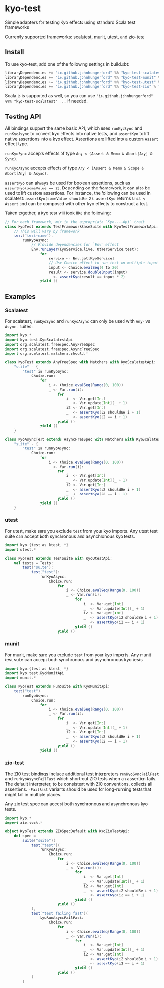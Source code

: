 # kyo-test

Simple adapters for testing [Kyo effects](https://getkyo.io/) using standard Scala test frameworks

Currently supported frameworks: scalatest, munit, utest, and zio-test

## Install

To use kyo-test, add one of the following settings in build.sbt:

```sbt
libraryDependencies += "io.github.johnhungerford" %% "kyo-test-scalatest" % "0.0.1" % Test
libraryDependencies += "io.github.johnhungerford" %% "kyo-test-munit" % "0.0.1" % Test
libraryDependencies += "io.github.johnhungerford" %% "kyo-test-utest" % "0.0.1" % Test
libraryDependencies += "io.github.johnhungerford" %% "kyo-test-zio" % "0.0.1" % Test
```

Scala.js is supported as well, so you can use `"io.github.johnhungerford" %%% "kyo-test-scalatest" ...` if needed.

## Testing API

All bindings support the same basic API, which uses `runKyoSync` and `runKyoAsync` to convert kyo effects into native tests, and `assertKyo` to lift native assertions into a kyo effect. Assertions are lifted into a custom `Assert` effect type. 

`runKyoSync` accepts effects of type `Any < (Assert & Memo & Abort[Any] & Sync)`.

`runKyoAsync` accepts effects of type `Any < (Assert & Memo & Scope & Abort[Any] & Async)`.

`assertKyo` can always be used for boolean assertions, such as `assertKyo(someValue == 2)`. Depending on the framework, it can also be used to lift custom assertions. For instance, the following can be used in scalatest: `assertKyo(someValue shouldBe 2)`. `assertKyo` returns `Unit < Assert` and can be composed with other kyo effects to construct a test.

Taken together, a kyo test will look like the following:

```scala
// For each framework, mix in the appropriate `Kyo----Api` trait
class KyoTest extends TestFrameworkBaseSuite with KyoTestFrameworkApi:
    // This will vary by framework
    test("test-name"):
        runKyoAsync:
            // Provide dependencies for `Env` effect
            Env.runLayer(KyoService.live, OtherService.test):
                for
                    service <- Env.get[KyoService]
                    // Use Choice effect to run test on multiple input values
                    input <- Choice.evalSeq(0 to 20)
                    result <- service.doubleInput(input)
                    _ <- assertKyo(result == input * 2)
                yield ()
```

## Examples

### Scalatest

For scalatest, `runKyoSync` and `runKyoAsync` can only be used with `Any-` vs `Async-` suites:

```scala
import kyo.*
import kyo.test.KyoScalatestApi
import org.scalatest.freespec.AnyFreeSpec
import org.scalatest.freespec.AsyncFreeSpec
import org.scalatest.matchers.should.*

class KyoTest extends AnyFreeSpec with Matchers with KyoScalatestApi:
    "suite" - {
        "test" in runKyoSync:
            Choice.run:
                for
                    i <- Choice.evalSeq(Range(0, 100))
                    _ <- Var.run(i):
                        for
                            i  <- Var.get[Int]
                            _  <- Var.update[Int](_ + 1)
                            i2 <- Var.get[Int]
                            _  <- assertKyo(i2 shouldBe i + 1)
                            _  <- assertKyo(i2 == i + 1)
                        yield ()
                yield ()
    }

class KyoAsyncTest extends AsyncFreeSpec with Matchers with KyoScalatestApi:
    "suite" - {
        "test" in runKyoAsync:
            Choice.run:
                for
                    i <- Choice.evalSeq(Range(0, 100))
                    _ <- Var.run(i):
                        for
                            i  <- Var.get[Int]
                            _  <- Var.update[Int](_ + 1)
                            i2 <- Var.get[Int]
                            _  <- assertKyo(i2 shouldBe i + 1)
                            _  <- assertKyo(i2 == i + 1)
                        yield ()
                yield ()
    }
```

### utest

For utest, make sure you exclude `test` from your kyo imports. Any utest test suite can accept both synchronous and asynchronous kyo tests.

```scala
import kyo.{test as ktest, *}
import utest.*

class KyoTest extends TestSuite with KyoUtestApi:
    val tests = Tests:
        test("suite"):
            test("test"):
                runKyoAsync:
                    Choice.run:
                        for
                            i <- Choice.evalSeq(Range(0, 100))
                            _ <- Var.run(i):
                                for
                                    i  <- Var.get[Int]
                                    _  <- Var.update[Int](_ + 1)
                                    i2 <- Var.get[Int]
                                    _  <- assertKyo(i2 shouldBe i + 1)
                                    _  <- assertKyo(i2 == i + 1)
                                yield ()
                        yield ()
```

### munit

For munit, make sure you exclude `test` from your kyo imports. Any munit test suite can accept both synchronous and asynchronous kyo tests.

```scala
import kyo.{test as ktest, *}
import kyo.test.KyoMunitApi
import munit.*

class KyoTest extends FunSuite with KyoMunitApi:
    test("test"):
        runKyoAsync:
            Choice.run:
                for
                    i <- Choice.evalSeq(Range(0, 100))
                    _ <- Var.run(i):
                        for
                            i  <- Var.get[Int]
                            _  <- Var.update[Int](_ + 1)
                            i2 <- Var.get[Int]
                            _  <- assertKyo(i2 shouldBe i + 1)
                            _  <- assertKyo(i2 == i + 1)
                        yield ()
                yield ()
```

### zio-test

The ZIO test bindings include additional test interpreters `runKyoSyncFailFast` and `runKyoAsyncFailFast` which short-cut ZIO tests when an assertion fails. The default interpreter, to be consistent with ZIO conventions, collects all assertions. `-FailFast` variants should be used for long-running tests that might fail in multiple places.

Any zio test spec can accept both synchronous and asynchronous kyo tests. 

```scala
import kyo.*
import zio.test.*

object KyoTest extends ZIOSpecDefault with KyoZioTestApi:
    def spec =
        suite("suite")(
            test("test")(
                runKyoAsync:
                    Choice.run:
                        for
                            i <- Choice.evalSeq(Range(0, 100))
                            _ <- Var.run(i):
                                for
                                    i  <- Var.get[Int]
                                    _  <- Var.update[Int](_ + 1)
                                    i2 <- Var.get[Int]
                                    _  <- assertKyo(i2 shouldBe i + 1)
                                    _  <- assertKyo(i2 == i + 1)
                                yield ()
                        yield ()
            ),
            test("test failing fast")(
                kyoRunAsyncFailFast:
                    Choice.run:
                        for
                            i <- Choice.evalSeq(Range(0, 100))
                            _ <- Var.run(i):
                                for
                                    i  <- Var.get[Int]
                                    _  <- Var.update[Int](_ + 1)
                                    i2 <- Var.get[Int]
                                    _  <- assertKyo(i2 shouldBe i + 1)
                                    _  <- assertKyo(i2 == i + 1)
                                yield ()
                        yield ()
            )
        )
```
